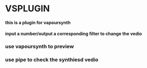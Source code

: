 # VSPLUGIN
#### this is a plugin for vapoursynth 
#### input a number/output a corresponding filter to change the vedio 

### use vapoursynth to preview
### use pipe to check the synthiesd vedio
